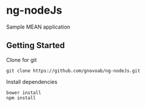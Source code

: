 # ng-nodeJs

Sample MEAN application


## Getting Started

Clone for git
```
git clone https://github.com/gnovoab/ng-nodeJs.git
```

Install dependencies
```
bower install
npm install
```

